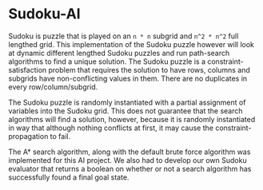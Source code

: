 # Sudoku-AI
Sudoku is puzzle that is played on an ```n * n``` subgrid and ```n^2 * n^2``` full lengthed grid. This implementation of the Sudoku puzzle however will look at dynamic different lengthed Sudoku puzzles and run path-search algorithms to find a unique solution. The Sudoku puzzle is a constraint-satisfaction problem that requires the solution to have rows, columns and subgrids have non-conflicting values in them. There are no duplicates in every row/column/subgrid. 

The Sudoku puzzle is randomly instantiated with a partial assignment of variables into the Sudoku grid. This does not guarantee that the search algorithms will find a solution, however, because it is randomly instantiated in way that although nothing conflicts at first, it may cause the constraint-propagation to fail.

The A* search algorithm, along with the default brute force algorithm was implemented for this AI project. We also had to develop our own Sudoku evaluator that returns a boolean on whether or not a search algorithm has successfully found a final goal state.
